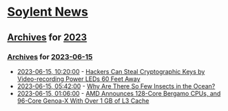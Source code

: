 # [Soylent News](../../../README.md)

## [Archives](../../index.md) for [2023](../index.md)

### [Archives](../../index.md) for [2023-06-15](index.md)

* [2023-06-15, 10:20:00](https://soylentnews.org/article.pl?sid=23/06/14/0256238&from=rss) - [Hackers Can Steal Cryptographic Keys by Video-recording Power LEDs 60 Feet Away](https://soylentnews.org/article.pl?sid=23/06/14/0256238&from=rss)
* [2023-06-15, 05:42:00](https://soylentnews.org/article.pl?sid=23/06/13/1953209&from=rss) - [Why Are There So Few Insects in the Ocean?](https://soylentnews.org/article.pl?sid=23/06/13/1953209&from=rss)
* [2023-06-15, 01:06:00](https://soylentnews.org/article.pl?sid=23/06/13/1947233&from=rss) - [AMD Announces 128-Core Bergamo CPUs, and 96-Core Genoa-X With Over 1 GB of L3 Cache](https://soylentnews.org/article.pl?sid=23/06/13/1947233&from=rss)

